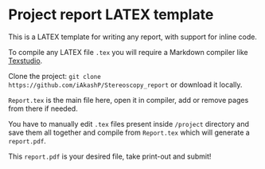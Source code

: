 # Project report LATEX template

This is a LATEX template for writing any report, with support for inline code.

To compile any LATEX file `.tex` you will require a Markdown compiler like [Texstudio](https://www.texstudio.org/).


Clone the project: `git clone https://github.com/iAkashP/Stereoscopy_report` or download it locally.

`Report.tex` is the main file here, open it in compiler, add or remove pages from there if needed.

You have to manually edit `.tex` files present inside `/project` directory and save them all together and compile from  `Report.tex` which will generate a `report.pdf`.


This `report.pdf` is your desired file, take print-out and submit!



